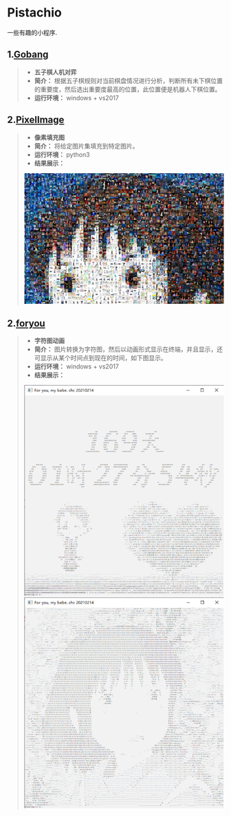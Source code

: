 # Pistachio
一些有趣的小程序.

## 1.[Gobang](Gobang/) 
> * **五子棋人机对弈**
> * **简介：** 根据五子棋规则对当前棋盘情况进行分析，判断所有未下棋位置的重要度，然后选出重要度最高的位置，此位置便是机器人下棋位置。
> * **运行环境：** windows + vs2017 
> 

## 2.[PixelImage](pixelImage/) 
> * **像素填充图**
> * **简介：** 将给定图片集填充到特定图片。
> * **运行环境：** python3
> * **结果展示：**
>  <div align=center><img src="pixelImage/output.png" width="500"/> </div>
>  

## 2.[foryou](foryou/) 
> * **字符图动画**
> * **简介：** 图片转换为字符图，然后以动画形式显示在终端，并且显示，还可显示从某个时间点到现在的时间，如下图显示。
> * **运行环境：** windows + vs2017 
> * **结果展示：**
>  <div align=center><img src="foryou/output1.png" width="500"/> </div>
>  <div align=center><img src="foryou/output2.png" width="500"/> </div>
